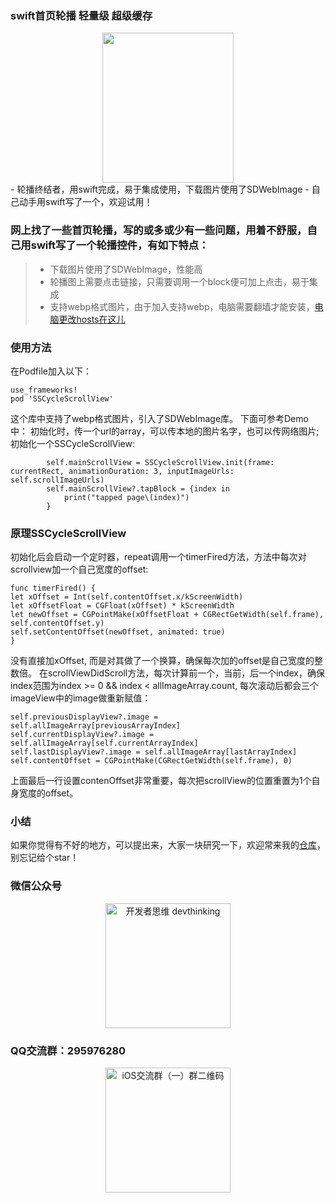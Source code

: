 ### swift首页轮播 轻量级 超级缓存
<div align=center>
<img src="http://115.28.228.41/images/sscycle.gif" width="210" height="240"/>
</div>
- 轮播终结者，用swift完成，易于集成使用，下载图片使用了SDWebImage
- 自己动手用swift写了一个，欢迎试用！

### 网上找了一些首页轮播，写的或多或少有一些问题，用着不舒服，自己用swift写了一个轮播控件，有如下特点：
> * 下载图片使用了SDWebImage，性能高
> * 轮播图上需要点击链接，只需要调用一个block便可加上点击，易于集成
> * 支持webp格式图片，由于加入支持webp，电脑需要翻墙才能安装，[电脑更改hosts在这儿](https://github.com/dulingkang/host)

### 使用方法
在Podfile加入以下：

```
use_frameworks!
pod 'SSCycleScrollView'
```
这个库中支持了webp格式图片，引入了SDWebImage库。
下面可参考Demo中：
初始化时，传一个url的array，可以传本地的图片名字，也可以传网络图片;
初始化一个SSCycleScrollView:

```
        self.mainScrollView = SSCycleScrollView.init(frame: currentRect, animationDuration: 3, inputImageUrls: self.scrollImageUrls)
        self.mainScrollView?.tapBlock = {index in
            print("tapped page\(index)")
        }

```

### 原理SSCycleScrollView
初始化后会启动一个定时器，repeat调用一个timerFired方法，方法中每次对scrollview加一个自己宽度的offset:

```
func timerFired() {
let xOffset = Int(self.contentOffset.x/kScreenWidth)
let xOffsetFloat = CGFloat(xOffset) * kScreenWidth
let newOffset = CGPointMake(xOffsetFloat + CGRectGetWidth(self.frame), self.contentOffset.y)
self.setContentOffset(newOffset, animated: true)
}
```

没有直接加xOffset, 而是对其做了一个换算，确保每次加的offset是自己宽度的整数倍。
在scrollViewDidScroll方法，每次计算前一个，当前，后一个index，确保index范围为index >= 0 && index < allImageArray.count, 每次滚动后都会三个imageView中的image做重新赋值：

```
self.previousDisplayView?.image = self.allImageArray[previousArrayIndex]
self.currentDisplayView?.image = self.allImageArray[self.currentArrayIndex]
self.lastDisplayView?.image = self.allImageArray[lastArrayIndex]
self.contentOffset = CGPointMake(CGRectGetWidth(self.frame), 0)
```

上面最后一行设置contenOffset非常重要，每次把scrollView的位置重置为1个自身宽度的offset。

### 小结
如果你觉得有不好的地方，可以提出来，大家一块研究一下，欢迎常来我的[仓库](https://github.com/dulingkang/)，别忘记给个star！

### 微信公众号

<div align=center>
<img src="http://upload-images.jianshu.io/upload_images/844885-6ede66cdf2a3c46e.jpg?imageMogr2/auto-orient/strip%7CimageView2/2/w/1240" width="200" height="200" alt="开发者思维 devthinking"/>
</div>

### QQ交流群：295976280

<div align=center>
<img src="http://upload-images.jianshu.io/upload_images/844885-0b4506f56fb77b47.png?imageMogr2/auto-orient/strip%7CimageView2/2/w/1240" width="200" height="200" alt="iOS交流群（一）群二维码"/>
</div>


